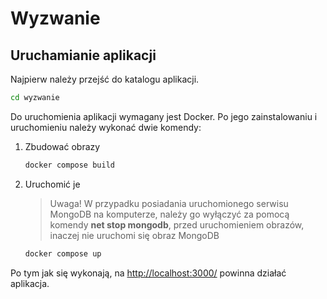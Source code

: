 # Wyzwanie

## Uruchamianie aplikacji

Najpierw należy przejść do katalogu aplikacji.

```bash
cd wyzwanie
```

Do uruchomienia aplikacji wymagany jest Docker.
Po jego zainstalowaniu i uruchomieniu należy wykonać dwie komendy:

1. Zbudować obrazy

   ```bash
   docker compose build
   ```

2. Uruchomić je

   > Uwaga! W przypadku posiadania uruchomionego serwisu MongoDB na komputerze, należy go wyłączyć za pomocą komendy **net stop mongodb**, przed uruchomieniem obrazów, inaczej nie uruchomi się obraz MongoDB

   ```bash
   docker compose up
   ```

Po tym jak się wykonają, na [http://localhost:3000/](http://localhost:3000/) powinna działać aplikacja.
